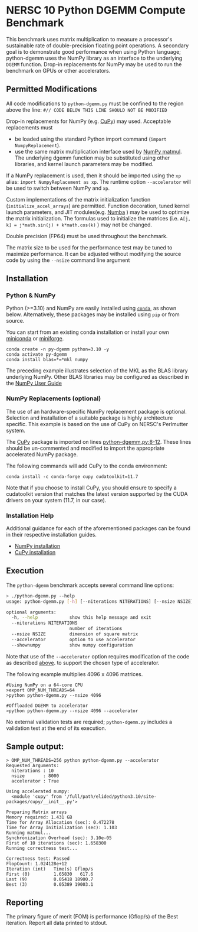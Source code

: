 # NERSC 10 Python DGEMM Compute Benchmark

This benchmark uses matrix multiplication 
to measure a processor's sustainable rate of
double-precision floating point operations.
A secondary goal is to demonstrate good
performance when using Python language;
python-dgemm uses the NumPy library
as an interface to the underlying `DGEMM` function.
Drop-in replacements for NumPy may be used
to run the benchmark on GPUs or other accelerators.



## Permitted Modifications

All code modifications to `python-dgemm.py`
must be confined to the region above the line:
`#// CODE BELOW THIS LINE SHOULD NOT BE MODIFIED`

Drop-in replacements for NumPy (e.g. [CuPy](https://cupy.dev)) may used.
Acceptable replacements must
- be loaded using the standard Python import command (`import NumpyReplacement`).
- use the same matrix multiplication interface used by
[NumPy matmul](https://numpy.org/doc/stable/reference/generated/numpy.matmul.html).
The underlying dgemm function may be substituted using other libraries,
and kernel launch parameters may be modified.

If a NumPy replacement is used, then
it should be imported using the `xp` alias: `import NumpyReplacement as xp`.
The runtime option `--accelerator` will be used to switch between NumPy and `xp`.

Custom implementations of the matrix initialization function (`initialize_accel_arrays`)
are permitted. 
Function decoration, tuned kernel launch parameters, and
JIT modules(e.g. [Numba](https://numba.pydata.org/) )
may be used to optimize the matrix initialization.
The formulas used to initialize the matrices
(i.e. `A[j, k] = j*math.sin(j) + k*math.cos(k)` ) may not be changed.

Double precision (FP64) must be used throughout the benchmark.

The matrix size to be used for the performance test may be tuned to maximize performance.
It can be adjusted without modifying the source code by using the `--nsize` command line argument

## Installation

### Python & NumPy

Python (>=3.10) and NumPy are easily installed using
[`conda`](https://docs.conda.io/en/latest/), as shown below.
Alternatively, these packages may be installed using `pip` or from source.

You can start from an existing conda installation or install
your own [miniconda](https://docs.conda.io/en/latest/miniconda.html)
or [miniforge](https://github.com/conda-forge/miniforge).
```
conda create -n py-dgemm python=3.10 -y
conda activate py-dgemm
conda install blas=*=*mkl numpy
```
The preceding example illustrates selection of the MKL as the BLAS library underlying NumPy.
Other BLAS libraries may be configured as described in the
[NumPy User Guide](https://docs.conda.io/projects/conda/en/latest/user-guide/concepts/packages.html#installing-numpy-with-blas-variants)


### NumPy Replacements (optional)

The use of an hardware-specific NumPy replacement package is optional.
Selection and installation of a suitable package is highly architecture specific.
This example is based on the use of CuPy on NERSC's Perlmutter system.

The  [CuPy](https://cupy.dev/) package is  imported on lines
[python-dgemm.py:8-12](https://gitlab.com/NERSC/N10-benchmarks/py-dgemm/-/blob/main/python-dgemm.py#L8).
These lines should be un-commented and modified to import the appropriate accelerated NumPy package.

The following commands will add CuPy to the conda environment:
```
conda install -c conda-forge cupy cudatoolkit=11.7
```
Note that if you choose to install CuPy, you should ensure to specify
a cudatoolkit version that matches the latest version
supported by the CUDA drivers on your system (11.7, in our case).


### Installation Help

Additional guidance for each of the aforementioned packages
can be found in their respective installation guides.
- [NumPy installation](https://numpy.org/install/)
- [CuPy installation](https://docs.cupy.dev/en/stable/install.html#installing-cupy-from-conda-forge)



## Execution

The `python-dgemm` benchmark accepts several command line options:
```bash
> ./python-dgemm.py --help
usage: python-dgemm.py [-h] [--niterations NITERATIONS] [--nsize NSIZE] [--accelerator] [--shownumpy]

optional arguments:
  -h, --help            show this help message and exit
  --niterations NITERATIONS
                        number of iterations
  --nsize NSIZE         dimension of square matrix
  --accelerator         option to use accelerator
  --shownumpy           show numpy configuration
```

Note that use of the `--accelerator` option
requires modification of the code as described
[above](https://gitlab.com/NERSC/N10-benchmarks/py-dgemm#permitted-modifications).
to support the chosen type of accelerator.


The following example multiplies 4096 x 4096 matrices.
```
#Using NumPy on a 64-core CPU
>export OMP_NUM_THREADS=64
>python python-dgemm.py --nsize 4096

#Offloaded DGEMM to accelerator
>python python-dgemm.py --nsize 4096 --accelerator
```

No external validation tests are required;
`python-dgemm.py` includes a validation test at the end of its execution.


## Sample output:

```
> OMP_NUM_THREADS=256 python python-dgemm.py --accelerator
Requested Arguments:
  niterations : 10
  nsize       : 8000
  accelerator : True

Using accelerated numpy:
  <module 'cupy' from '/full/path/elided/python3.10/site-packages/cupy/__init__.py'>

Preparing Matrix arrays
Memory required: 1.431 GB
Time for Array Allocation (sec): 0.472278
Time for Array Initialization (sec): 1.103
Running matmul...
Synchronization Overhead (sec): 3.10e-05
First of 10 iterations (sec): 1.658300
Running correctness test...

Correctness test: Passed
FlopCount: 1.024128e+12
Iteration (int)   Time(s) Gflop/s
First (0)         1.65830   617.6
Last (9)          0.05418 18900.7
Best (3)          0.05389 19003.1
```

## Reporting

The primary figure of merit (FOM) is performance (Gflop/s) of the Best iteration.
Report all data printed to stdout.
